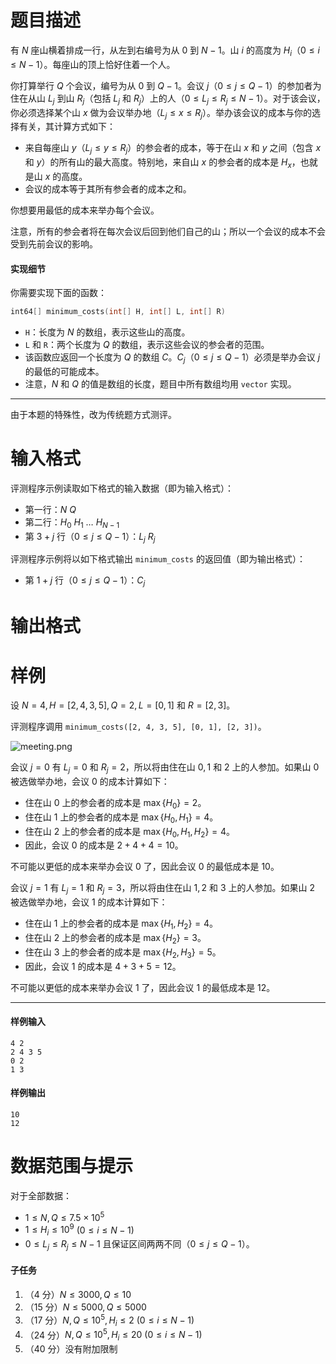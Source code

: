 
# 题目描述

有 $N$ 座山横着排成一行，从左到右编号为从 $0$ 到 $N-1$。山 $i$ 的高度为 $H_i$（$0\le i\le N-1$）。每座山的顶上恰好住着一个人。

你打算举行 $Q$ 个会议，编号为从 $0$ 到 $Q-1$。会议 $j$（$0\le j\le Q-1$）的参加者为住在从山 $L_j$ 到山 $R_j$（包括 $L_j$ 和 $R_j$）上的人（$0\le L_j\le R_j\le N-1$）。对于该会议，你必须选择某个山 $x$ 做为会议举办地（$L_j\le x\le R_j$）。举办该会议的成本与你的选择有关，其计算方式如下：
- 来自每座山 $y$（$L_j\le y\le R_j$）的参会者的成本，等于在山 $x$ 和 $y$ 之间（包含 $x$ 和 $y$）的所有山的最大高度。特别地，来自山 $x$ 的参会者的成本是 $H_x$，也就是山 $x$ 的高度。
- 会议的成本等于其所有参会者的成本之和。

你想要用最低的成本来举办每个会议。

注意，所有的参会者将在每次会议后回到他们自己的山；所以一个会议的成本不会受到先前会议的影响。

#### 实现细节
你需要实现下面的函数：

```cpp
int64[] minimum_costs(int[] H, int[] L, int[] R)
```

- `H`：长度为 $N$ 的数组，表示这些山的高度。
- `L` 和 `R`：两个长度为 $Q$ 的数组，表示这些会议的参会者的范围。
- 该函数应返回一个长度为 $Q$ 的数组 $C$。$C_j$（$0\le j\le Q-1$）必须是举办会议 $j$ 的最低的可能成本。
- 注意，$N$ 和 $Q$ 的值是数组的长度，题目中所有数组均用 `vector` 实现。
---
由于本题的特殊性，改为传统题方式测评。

# 输入格式

评测程序示例读取如下格式的输入数据（即为输入格式）：
- 第一行：$N\ Q$
- 第二行：$H_0\ H_1\ \ldots \ H_{N-1}$
- 第 $3+j$ 行（$0\le j\le Q-1$）：$L_j\ R_j$

评测程序示例将以如下格式输出 `minimum_costs` 的返回值（即为输出格式）：
- 第 $1+j$ 行（$0\le j\le Q-1$）：$C_j$

# 输出格式



# 样例

设 $N=4,H=[2,4,3,5],Q=2,L=[0,1]$ 和 $R=[2,3]$。

评测程序调用 `minimum_costs([2, 4, 3, 5], [0, 1], [2, 3])`。

![meeting.png](https://coding.net/u/HeRaNO/p/PicPlace/git/raw/master/meeting.png)

会议 $j=0$ 有 $L_j=0$ 和 $R_j=2$，所以将由住在山 $0,1$ 和 $2$ 上的人参加。如果山 $0$ 被选做举办地，会议 $0$ 的成本计算如下：
- 住在山 $0$ 上的参会者的成本是 $\max \{ H_0\}=2$。
- 住在山 $1$ 上的参会者的成本是 $\max \{ H_0, H_1\}=4$。
- 住在山 $2$ 上的参会者的成本是 $\max \{ H_0, H_1, H_2\}=4$。
- 因此，会议 $0$ 的成本是 $2+4+4=10$。

不可能以更低的成本来举办会议 $0$ 了，因此会议 $0$ 的最低成本是 $10$。

会议 $j=1$ 有 $L_j=1$ 和 $R_j=3$，所以将由住在山 $1,2$ 和 $3$ 上的人参加。如果山 $2$ 被选做举办地，会议 $1$ 的成本计算如下：
- 住在山 $1$ 上的参会者的成本是 $\max \{ H_1, H_2\}=4$。
- 住在山 $2$ 上的参会者的成本是 $\max \{ H_2\}=3$。
- 住在山 $3$ 上的参会者的成本是 $\max \{ H_2, H_3\}=5$。
- 因此，会议 $1$ 的成本是 $4+3+5=12$。

不可能以更低的成本来举办会议 $1$ 了，因此会议 $1$ 的最低成本是 $12$。

---
#### 样例输入
```plain
4 2
2 4 3 5
0 2
1 3
```
#### 样例输出
```plain
10
12
```


# 数据范围与提示

对于全部数据：
- $1\le N,Q\le 7.5\times 10^5$
- $1\le H_i\le 10^9$ $(0\le i\le N-1)$
- $0\le L_j\le R_j\le N-1$ 且保证区间两两不同（$0\le j\le Q-1$）。

#### 子任务
1. （4 分）$N\le 3000,Q\le 10$
2. （15 分）$N\le 5000,Q\le 5000$
3. （17 分）$N,Q\le 10^5,H_i\le 2\ (0\le i\le N-1)$
4. （24 分）$N,Q\le 10^5,H_i\le 20\ (0\le i\le N-1)$
5. （40 分）没有附加限制

